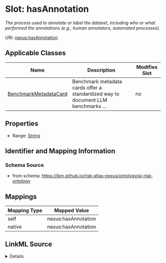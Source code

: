 

# Slot: hasAnnotation


_The process used to annotate or label the dataset, including who or what performed the annotations (e.g., human annotators, automated processes)._





URI: [nexus:hasAnnotation](https://ibm.github.io/risk-atlas-nexus/ontology/hasAnnotation)



<!-- no inheritance hierarchy -->





## Applicable Classes

| Name | Description | Modifies Slot |
| --- | --- | --- |
| [BenchmarkMetadataCard](BenchmarkMetadataCard.md) | Benchmark metadata cards offer a standardized way to document LLM benchmarks ... |  no  |







## Properties

* Range: [String](String.md)





## Identifier and Mapping Information







### Schema Source


* from schema: https://ibm.github.io/risk-atlas-nexus/ontology/ai-risk-ontology




## Mappings

| Mapping Type | Mapped Value |
| ---  | ---  |
| self | nexus:hasAnnotation |
| native | nexus:hasAnnotation |




## LinkML Source

<details>
```yaml
name: hasAnnotation
description: The process used to annotate or label the dataset, including who or what
  performed the annotations (e.g., human annotators, automated processes).
from_schema: https://ibm.github.io/risk-atlas-nexus/ontology/ai-risk-ontology
rank: 1000
alias: hasAnnotation
domain_of:
- BenchmarkMetadataCard
range: string

```
</details>
